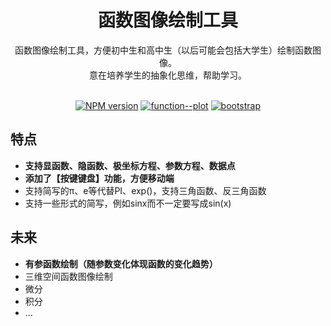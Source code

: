 <!--
 * @Author: Chen Wenhang
 * @Date: 2021-07-30
 * @Description: 
 * @Github: https://github.com/chenwenhang
 -->
<h1 align="center">
函数图像绘制工具
</h1>

<div align="center">

  函数图像绘制工具，方便初中生和高中生（以后可能会包括大学生）绘制函数图像。<br>
  意在培养学生的抽象化思维，帮助学习。<br><br>

  [![NPM version](https://img.shields.io/badge/vue-2.0-green)](https://cn.vuejs.org/)
  [![function--plot](https://img.shields.io/badge/function--plot-1.22.7-blue)](https://mauriciopoppe.github.io/function-plot/)
  [![bootstrap](https://img.shields.io/badge/bootstrap-5.0-ff69b4)](https://v5.bootcss.com/)

</div>

## 特点
* **支持显函数、隐函数、极坐标方程、参数方程、数据点**
* **添加了【按键键盘】功能，方便移动端**
* 支持简写的π、e等代替PI、exp()，支持三角函数、反三角函数
* 支持一些形式的简写，例如sinx而不一定要写成sin(x)

## 未来
* **有参函数绘制（随参数变化体现函数的变化趋势）**
* 三维空间函数图像绘制
* 微分
* 积分
* ...


